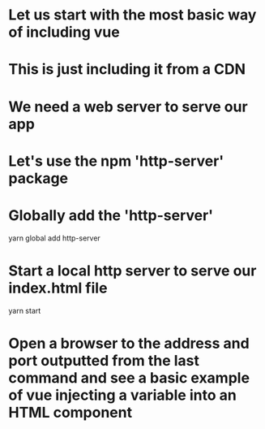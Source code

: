 # Let us start with the most basic way of including vue

# This is just including it from a CDN

# We need a web server to serve our app

# Let's use the npm 'http-server' package
 
# Globally add the 'http-server'
yarn global add http-server

# Start a local http server to serve our index.html file
yarn start

# Open a browser to the address and port outputted from the last command and see a basic example of vue injecting a variable into an HTML component